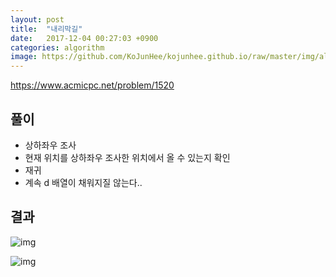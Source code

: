```yaml
---
layout: post
title:  "내리막길"
date:   2017-12-04 00:27:03 +0900
categories: algorithm
image: https://github.com/KoJunHee/kojunhee.github.io/raw/master/img/algorithm.png
---
```


<https://www.acmicpc.net/problem/1520>

## 풀이

- 상하좌우 조사
- 현재 위치를 상하좌우 조사한 위치에서 올 수 있는지 확인
- 재귀
- 계속 d	 배열이 채워지질 않는다..

## 결과

![img](https://github.com/KoJunHee/kojunhee.github.io/raw/master/img/57.png)

![img](https://github.com/KoJunHee/kojunhee.github.io/raw/master/img/58.png)

